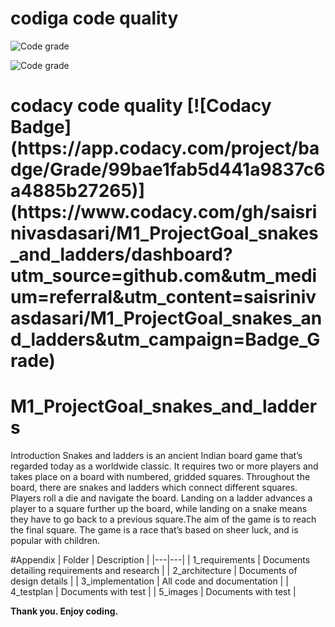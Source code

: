 <h1>codiga code quality</h1>

![Code grade](https://api.codiga.io/project/31507/score/svg)

![Code grade](https://api.codiga.io/project/31507/status/svg)

<h1>codacy code quality
  [![Codacy Badge](https://app.codacy.com/project/badge/Grade/99bae1fab5d441a9837c6a4885b27265)](https://www.codacy.com/gh/saisrinivasdasari/M1_ProjectGoal_snakes_and_ladders/dashboard?utm_source=github.com&amp;utm_medium=referral&amp;utm_content=saisrinivasdasari/M1_ProjectGoal_snakes_and_ladders&amp;utm_campaign=Badge_Grade)

# M1_ProjectGoal_snakes_and_ladders

Introduction
Snakes and ladders is an ancient Indian board game that’s regarded today as a worldwide classic. It requires two or more players and takes place on a board with numbered, gridded squares. Throughout the board, there are snakes and ladders which connect different squares. Players roll a die and navigate the board. Landing on a ladder advances a player to a square further up the board, while landing on a snake means they have to go back to a previous square.The aim of the game is to reach the final square. The game is a race that’s based on sheer luck, and is popular with children.


#Appendix
| Folder | Description |
|---|---|
| 1_requirements | Documents detailing requirements and research |
| 2_architecture | Documents of design details |
| 3_implementation | All code and documentation |
| 4_testplan | Documents with test |
| 5_images | Documents with test |


<b>Thank you. Enjoy coding.</b>
